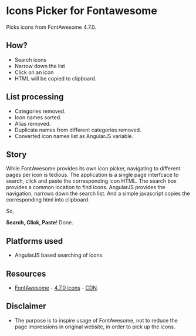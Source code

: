 # Icons Picker for Fontawesome

Picks icons from FontAwesome 4.7.0.

## How?

 * Search icons
 * Narrow down the list
 * Click on an icon
 * HTML will be copied to clipboard.


## List processing

 * Categories removed.
 * Icon names sorted.
 * Alias removed.
 * Duplicate names from different categories removed.
 * Converted icon names list as AngularJS variable.


## Story

While FontAwesome provides its own icon picker, navigating to different pages per icon is tedious.
The application is a single page interfcace to search, click and paste the corresponding icon HTML.
The search box provides a common location to find icons.
AngularJS provides the navigation, narrows down the search list.
And a simple javascript copies the corresponding html into clipboard.

So,

**Search, Click, Paste**! Done.


## Platforms used

 * AngularJS based searching of icons.

## Resources

 * [FontAwesome](https://github.com/FortAwesome/Font-Awesome) - [4.7.0 icons](https://fontawesome.com/v4.7.0/icons/) - [CDN](https://www.bootstrapcdn.com/fontawesome/).


## Disclaimer

 * The purpose is to inspire usage of FontAwesome, not to reduce the page impressions in original website, in order to pick up the icons.
